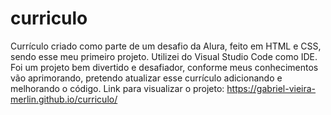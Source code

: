 # curriculo
Currículo criado como parte de um desafio da Alura, feito em HTML e CSS, sendo esse meu primeiro projeto.
Utilizei do Visual Studio Code como IDE.
Foi um projeto bem divertido e desafiador, conforme meus conhecimentos vão aprimorando, pretendo atualizar esse currículo adicionando e melhorando o código.
Link para visualizar o projeto: https://gabriel-vieira-merlin.github.io/curriculo/
